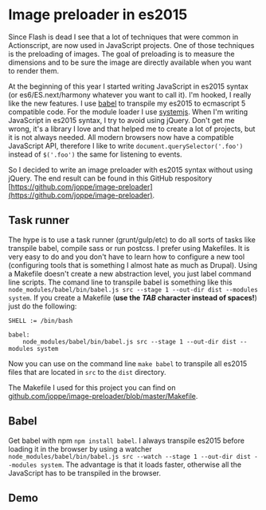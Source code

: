 # Image preloader in es2015

Since Flash is dead I see that a lot of techniques that were common in Actionscript, are now used in JavaScript projects. One of those techniques is the preloading of images. 
The goal of preloading is to measure the dimensions and to be sure the image are directly available when you want to render them.

At the beginning of this year I started writing JavaScript in es2015 syntax (or es6/ES.next/harmony whatever you want to call it). I'm hooked, I really like the new features.
I use [babel](https://babeljs.io/) to transpile my es2015 to ecmascript 5 compatible code. For the module loader I use [systemjs](https://github.com/systemjs/systemjs).
When I'm writing JavaScript in es2015 syntax, I try to avoid using jQuery. Don't get me wrong, it's a library I love and that helped me to create a lot of projects, but it is not always needed. All modern browsers now have a compatible JavaScript API, therefore I like to write `document.querySelector('.foo')` instead of `$('.foo')` the same for listening to events.

So I decided to write an image preloader with es2015 syntax without using jQuery.
The end result can be found in this GitHub respository [https://github.com/joppe/image-preloader](https://github.com/joppe/image-preloader).


## Task runner

The hype is to use a task runner (grunt/gulp/etc) to do all sorts of tasks like transpile babel, compile sass or run postcss. I prefer using Makefiles. It is very easy to do and you don't have to learn how to configure a new tool (configuring tools that is something I almost hate as much as Drupal). Using a Makefile doesn't create a new abstraction level, you just label command line scripts.
The comand line to transpile babel is something like this `node_modules/babel/bin/babel.js src --stage 1 --out-dir dist --modules system`.
If you create a Makefile (**use the _TAB_ character instead of spaces!**) just do the following:
```
SHELL := /bin/bash

babel:
	node_modules/babel/bin/babel.js src --stage 1 --out-dir dist --modules system
```

Now you can use on the command line `make babel` to transpile all es2015 files that are located in `src` to the `dist` directory.

The Makefile I used for this project you can find on [github.com/joppe/image-preloader/blob/master/Makefile](https://github.com/joppe/image-preloader/blob/master/Makefile).


## Babel

Get babel with npm `npm install babel`. I always transpile es2015 before loading it in the browser by using a watcher `node_modules/babel/bin/babel.js src --watch --stage 1 --out-dir dist --modules system`. The advantage is that it loads faster, otherwise all the JavaScript has to be transpiled in the browser.


## Demo